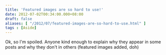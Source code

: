 ```yaml
---
title: 'Featured images are so hard to use!'
date: 2012-07-02T00:34:00.000+08:00
draft: false
aliases: [ "/2012/07/featured-images-are-so-hard-to-use.html" ]
tags : [Aside]
---
```


Ok, so I'm spoiled. Anyone kind enough to explain why they appear in some posts and why they don't in others (featured images added, doh)